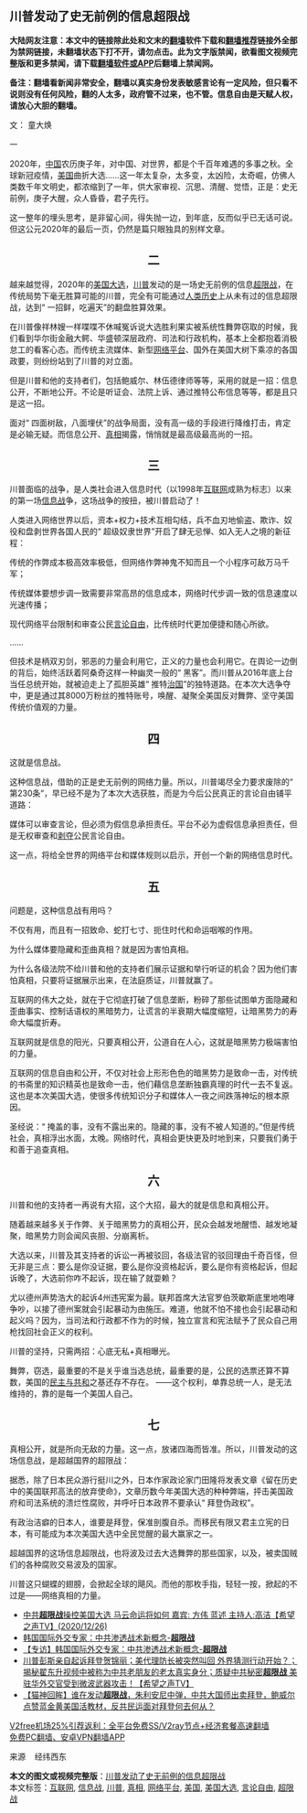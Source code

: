 <h2>川普发动了史无前例的信息超限战</h2> <p class="notice"><b>大陆网友注意：本文中的链接除此处和文末的<a href="https://github.com/bannedbook/fanqiang" >翻墙</a>软件下载和<a href="https://github.com/killgcd/justmysocks/blob/master/README.md">翻墙推荐</a>链接外全部为禁网链接，未翻墙状态下打不开，请勿点击。此为文字版禁闻，欲看图文视频完整版和更多禁闻，请下载<a href="https://github.com/bannedbook/fanqiang">翻墙软件或APP</a>后翻墙上禁闻网。</p><p>备注：翻墙看新闻非常安全，翻墙以真实身份发表敏感言论有一定风险，但只看不说则没有任何风险，翻的人太多，政府管不过来，也不管。信息自由是天赋人权，请放心大胆的翻墙。</b></p>  <div class="entry"> <p></p> <p>文： 童大焕</p> <p>一</p> <p>2020年，<span class='wp_keywordlink_affiliate'><a href="https://www.bannedbook.org/" title="中国" target="_blank">中国</a></span>农历庚子年，对中国、对世界，都是个千百年难遇的多事之秋。全球新冠疫情，<a href="https://www.bannedbook.org/bnews/tag/%e7%be%8e%e5%9b%bd/" class="st_tag internal_tag" rel="tag" title="标签 美国 下的日志">美国</a>曲折大选……这一年太复杂，太多变，太凶险，太奇崛，仿佛人类数千年文明史，都浓缩到了一年，供大家审视、沉思、清醒、觉悟，正是：史无前例，庚子大醒，众人昏昏，君子先行。</p> <p>这一整年的埋头思考，是非留心间，得失抛一边，到年底，反而似乎已无话可说。但这公元2020年的最后一页，仍然是篇只眼独具的别样文章。</p> <h2 style="text-align: center;">二</h2> <p>越来越觉得，2020年的<a href="https://www.bannedbook.org/bnews/tag/%e7%be%8e%e5%9b%bd%e5%a4%a7%e9%80%89/" class="st_tag internal_tag" rel="tag" title="标签 美国大选 下的日志">美国大选</a>，<a href="https://www.bannedbook.org/bnews/tag/%e5%b7%9d%e6%99%ae/" class="st_tag internal_tag" rel="tag" title="标签 川普 下的日志">川普</a>发动的是一场史无前例的信息<a href="https://www.bannedbook.org/bnews/tag/%E8%B6%85%E9%99%90%E6%88%98/" class="st_tag internal_tag" rel="tag" title="标签 超限战 下的日志">超限战</a>，在传统局势下毫无胜算可能的川普，完全有可能通过<span class='wp_keywordlink'><a href="https://www.bannedbook.org/forum3/topic1750.html" title="考古学禁区-被掩藏的人类历史" target="_blank">人类历史</a></span>上从未有过的信息超限战，达到“ 一招鲜，吃遍天”的翻盘胜算效果。</p> <p>在川普像祥林嫂一样喋喋不休喊冤诉说大选胜利果实被系统性舞弊窃取的时候，我们看到华尔街金融大鳄、华盛顿深层政府、司法和行政机构，基本上全都抱着消极怠工的看客心态。而传统主流媒体、新型<a href="https://www.bannedbook.org/bnews/tag/%E7%BD%91%E7%BB%9C%E5%B9%B3%E5%8F%B0/" class="st_tag internal_tag" rel="tag" title="标签 网络平台 下的日志">网络平台</a>、国外在美国大树下乘凉的各国政要，则纷纷站到了川普的对立面。</p> <p>但是川普和他的支持者们，包括鲍威尔、林伍德律师等等，采用的就是一招：信息公开，不断地公开。不论是听证会、法院上诉、通过推特公布信息等等，都是且只是这一招。</p> <p>面对“ 四面树敌，八面埋伏”的战争局面，没有高一级的手段进行降维打击，肯定是必输无疑。而信息公开、<a href="https://www.bannedbook.org/bnews/tag/%e7%9c%9f%e7%9b%b8/" class="st_tag internal_tag" rel="tag" title="标签 真相 下的日志">真相</a>揭露，悄悄就是最高级最高尚的一招。</p> <h2 style="text-align: center;">三</h2> <p>川普面临的战争，是人类社会进入信息时代（以1998年<a href="https://www.bannedbook.org/bnews/tag/%e4%ba%92%e8%81%94%e7%bd%91/" class="st_tag internal_tag" rel="tag" title="标签 互联网 下的日志">互联网</a>成熟为标志）以来的第一场<a href="https://www.bannedbook.org/bnews/tag/%E4%BF%A1%E6%81%AF%E6%88%98/" class="st_tag internal_tag" rel="tag" title="标签 信息战 下的日志">信息战</a>争，这场战争的按扭，被川普启动了！</p>  <p>人类进入网络世界以后，资本+权力+技术互相勾结，兵不血刃地偷盗、欺诈、奴役和盘剥世界各国人民的“ 超级奴隶世界”开启了肆无忌惮、如入无人之境的新征程：</p> <p>传统的作弊成本极高效率极低，但网络作弊神鬼不知而且一个小程序可敌万马千军；</p> <p>传统媒体要想步调一致需要非常高昂的信息成本，网络时代步调一致的信息速度以光速传播；</p> <p>现代网络平台限制和审查公民<a href="https://www.bannedbook.org/bnews/tag/%e8%a8%80%e8%ae%ba%e8%87%aa%e7%94%b1/" class="st_tag internal_tag" rel="tag" title="标签 言论自由 下的日志">言论自由</a>，比传统时代更加便捷和随心所欲。</p> <p>……</p> <p>但技术是柄双刃剑，邪恶的力量会利用它，正义的力量也会利用它。在舆论一边倒的背后，始终活跃着阿桑奇这样一种幽灵一般的“ 黑客”。而川普从2016年底上台当任总统开始，就被迫走上了孤胆英雄“ 推特<span class='wp_keywordlink'><a href="https://www.bannedbook.org/forum24/topic8925.html" title="《治国大道》" target="_blank">治国</a></span>”的独特道路。在本次大选争夺中，更是通过其8000万粉丝的推特账号，唤醒、凝聚全美国反对舞弊、坚守美国传统价值观的力量。</p> <h2 style="text-align: center;">四</h2> <p>这就是信息战。</p> <p>这种信息战，借助的正是史无前例的网络力量。所以，川普竭尽全力要求废除的“ 第230条”，早已经不是为了本次大选获胜，而是为今后公民真正的言论自由铺平道路：</p> <p>媒体可以审查言论，但必须为假信息承担责任。平台不必为虚假信息承担责任，但是无权审查和<span class='wp_keywordlink'><a href="https://www.bannedbook.org/forum2/topic21.html" title="《剥夺》 黄建民 著" target="_blank">剥夺</a></span>公民言论自由。</p> <p>这一点，将给全世界的网络平台和媒体规则以启示，开创一个新的网络信息时代。</p>  <h2 style="text-align: center;">五</h2> <p>问题是，这种信息战有用吗？</p> <p>不仅有用，而且有一招致命、蛇打七寸、扼住时代和命运咽喉的作用。</p> <p>为什么媒体要隐藏和歪曲真相？就是因为害怕真相。</p> <p>为什么各级法院不给川普和他的支持者们展示证据和举行听证的机会？因为他们害怕真相，只要将证据展示出来，在法庭质证，川普就赢了。</p> <p>互联网的伟大之处，就在于它彻底打破了信息垄断，粉碎了那些试图单方面隐藏和歪曲事实、控制话语权的黑暗势力，让谎言的半衰期大幅度缩短，让暗黑势力的寿命大幅度折寿。</p> <p>互联网就是信息的阳光，只要真相公开，公道自在人心，这就是暗黑势力极端害怕的力量。</p> <p>互联网的信息自由和公开，不仅对社会上形形色色的暗黑势力是致命一击，对传统的书斋里的知识精英也是致命一击，他们藉信息垄断独霸真理的时代一去不复返。这也是本次美国大选，使很多传统知识分子和媒体人一夜之间跌落神坛的根本原因。</p> <p>圣经说：“ 掩盖的事，没有不露出来的。隐藏的事，没有不被人知道的。”但是传统社会，真相浮出水面，太晚。网络时代，真相会更快更及时地到来，只要我们勇于和善于追查真相。</p> <h2 style="text-align: center;">六</h2> <p>川普和他的支持者一再说有大招，这个大招，最大的就是信息和真相公开。</p> <p>随着越来越多关于作弊、关于暗黑势力的真相公开，民众会越发地醒悟、越发地凝聚，暗黑势力则会闻风丧胆、分崩离析。</p>  <p>大选以来，川普及其支持者的诉讼一再被驳回，各级法官的驳回理由千奇百怪，但无非是三点：要么是你没证据，要么是你没资格起诉，要么是你有资格起诉，但起诉晚了，大选前你咋不起诉，现在输了就耍赖？</p> <p>尤以德州声势浩大的起诉4州违宪案为最。联邦首席大法官罗伯茨歇斯底里地咆哮争吵，以接了德州案就会引起暴动为由施压。难道，他就不怕不接也会引起暴动和起义吗？因为，当司法和行政都不作为的时候，独立宣言和宪法赋予了民众自己用枪找回社会正义的权利。</p> <p>川普的坚持，只需两招：心底无私+真相曝光。</p> <p>舞弊，窃选，最重要的不是关乎谁当选总统，最重要的是，公民的选票还算不算数，美国的<span class='wp_keywordlink'><a href="https://www.bannedbook.org/forum2/topic1590.html" title="袁红冰《民主与共和》" target="_blank">民主与共和</a></span>之基还存不存在。 ——这个权利，单靠总统一人，是无法维持的，靠的是每一个美国人自己。</p> <h2 style="text-align: center;">七</h2> <p>真相公开，就是所向无敌的力量。这一点，放诸四海而皆准。所以，川普发动的这场信息战，是超越国界的超限战：</p> <p>据悉，除了日本民众游行挺川之外，日本作家政论家门田隆将发表文章《留在历史中的美国联邦高法的放弃使命》，文章历数今年美国大选的种种弊端，抨击美国政府和司法系统的溃烂性腐败，并呼吁日本政界不要承认“ 拜登伪政权”。</p> <p>有政治洁癖的日本人，谁要是拜登，保准剖腹自杀。而移民有限又君主立宪的日本，有可能成为本次美国大选中全民觉醒的最大赢家之一。</p> <p>超越国界的这场信息超限战，也将波及过去大选舞弊的那些国家，以及，被卖国贼们的各种腐败交易波及的国家。</p> <p>川普这只蝴蝶的翅膀，会掀起全球的飓风。而他的那枚手指，轻轻一按，掀起的不过是——网络真相的力量。</p> <ul class='op-related-articles' title='相关阅读'> <li><a href='https://www.bannedbook.org/bnews/cbnews/20201227/1455751.html' target='_blank'>中共<b>超限战</b>操控美国大选   马云命运将如何  嘉宾: 方伟 蓝述 主持人:高洁【希望之声TV】(2020/12/26)</a></li> <li><a href='https://www.bannedbook.org/bnews/bannedvideo/20201226/1455371.html' target='_blank'>韩国国际外交专家：中共渗透战术新概念-<b>超限战</b></a></li> <li><a href='https://www.bannedbook.org/bnews/bannedvideo/20201226/1455017.html' target='_blank'>【专访】韩国国际外交专家：中共渗透战术新概念-<b>超限战</b></a></li> <li><a href='https://www.bannedbook.org/bnews/cbnews/20201209/1444461.html' target='_blank'>川普彭斯亲自起诉拜登贺锦丽；美代理防长被突然叫回 外界猜测行动开始？；揭秘翟东升视频中被称为中共老朋友的老太真实身分；质疑中共秘密<b>超限战</b> 美驻华外交官受到微波武器攻击！【希望之声TV】</a></li> <li><a href='https://www.bannedbook.org/bnews/bannedvideo/20201208/1444072.html' target='_blank'>【猫神回眸】谁在发动<b>超限战</b>，朱利安尼中弹，中共大国师出卖拜登，鲍威尔点赞蓝金黄美国活教材，反共民运面对拜登何去何从？</a></li> </ul> <p class="texttj"> <a href="https://www.bannedbook.org/forum23/topic22702.html" target="_blank">V2free机场25%引荐返利：全平台免费SS/V2ray节点+经济套餐高速翻墙</a><br/> <a href="https://github.com/bannedbook/fanqiang/wiki/%E7%A6%81%E9%97%BB%E7%BD%91%E5%AE%89%E5%8D%93%E7%BF%BB%E5%A2%99%E6%96%B0%E9%97%BBAPP" target="_blank">免费PC翻墙、安卓VPN翻墙APP</a></p><p>来源    经纬西东</p> <a name='sharetosocial'></a>       <div><b>本文的图文或视频完整版</b>：<a href='https://www.bannedbook.org/bnews/cbnews/20210101/1458717.html'>川普发动了史无前例的信息超限战</a></div>  </div><!--END ENTRY--> <div class="postfooter"> <div>本文标签：<a href="https://www.bannedbook.org/bnews/tag/%e4%ba%92%e8%81%94%e7%bd%91/" rel="tag">互联网</a>, <a href="https://www.bannedbook.org/bnews/tag/%E4%BF%A1%E6%81%AF%E6%88%98/" rel="tag">信息战</a>, <a href="https://www.bannedbook.org/bnews/tag/%e5%b7%9d%e6%99%ae/" rel="tag">川普</a>, <a href="https://www.bannedbook.org/bnews/tag/%e7%9c%9f%e7%9b%b8/" rel="tag">真相</a>, <a href="https://www.bannedbook.org/bnews/tag/%E7%BD%91%E7%BB%9C%E5%B9%B3%E5%8F%B0/" rel="tag">网络平台</a>, <a href="https://www.bannedbook.org/bnews/tag/%e7%be%8e%e5%9b%bd/" rel="tag">美国</a>, <a href="https://www.bannedbook.org/bnews/tag/%e7%be%8e%e5%9b%bd%e5%a4%a7%e9%80%89/" rel="tag">美国大选</a>, <a href="https://www.bannedbook.org/bnews/tag/%e8%a8%80%e8%ae%ba%e8%87%aa%e7%94%b1/" rel="tag">言论自由</a>, <a href="https://www.bannedbook.org/bnews/tag/%E8%B6%85%E9%99%90%E6%88%98/" rel="tag">超限战</a></div>  </div><!--END POSTFOOTER--> 